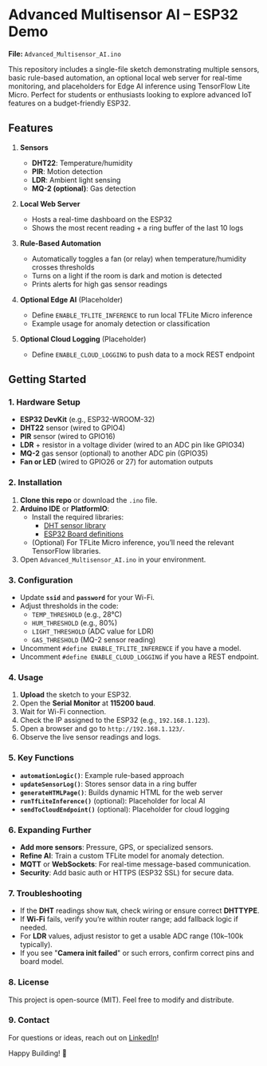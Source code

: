 # Advanced Multisensor AI – ESP32 Demo

**File:** `Advanced_Multisensor_AI.ino`

This repository includes a single-file sketch demonstrating multiple sensors, basic rule-based automation, an optional local web server for real-time monitoring, and placeholders for Edge AI inference using TensorFlow Lite Micro. Perfect for students or enthusiasts looking to explore advanced IoT features on a budget-friendly ESP32.

## Features

1. **Sensors**
   - **DHT22**: Temperature/humidity
   - **PIR**: Motion detection
   - **LDR**: Ambient light sensing
   - **MQ-2 (optional)**: Gas detection

2. **Local Web Server**
   - Hosts a real-time dashboard on the ESP32
   - Shows the most recent reading + a ring buffer of the last 10 logs

3. **Rule-Based Automation**
   - Automatically toggles a fan (or relay) when temperature/humidity crosses thresholds
   - Turns on a light if the room is dark and motion is detected
   - Prints alerts for high gas sensor readings

4. **Optional Edge AI** (Placeholder)
   - Define `ENABLE_TFLITE_INFERENCE` to run local TFLite Micro inference
   - Example usage for anomaly detection or classification

5. **Optional Cloud Logging** (Placeholder)
   - Define `ENABLE_CLOUD_LOGGING` to push data to a mock REST endpoint

## Getting Started

### 1. Hardware Setup
- **ESP32 DevKit** (e.g., ESP32-WROOM-32)
- **DHT22** sensor (wired to GPIO4)
- **PIR** sensor (wired to GPIO16)
- **LDR** + resistor in a voltage divider (wired to an ADC pin like GPIO34)
- **MQ-2** gas sensor (optional) to another ADC pin (GPIO35)
- **Fan or LED** (wired to GPIO26 or 27) for automation outputs

### 2. Installation

1. **Clone this repo** or download the `.ino` file.
2. **Arduino IDE** or **PlatformIO**:
   - Install the required libraries:
     - [DHT sensor library](https://github.com/adafruit/DHT-sensor-library)
     - [ESP32 Board definitions](https://github.com/espressif/arduino-esp32)
   - (Optional) For TFLite Micro inference, you’ll need the relevant TensorFlow libraries.
3. Open `Advanced_Multisensor_AI.ino` in your environment.

### 3. Configuration

- Update **`ssid`** and **`password`** for your Wi-Fi.
- Adjust thresholds in the code:
  - `TEMP_THRESHOLD` (e.g., 28°C)
  - `HUM_THRESHOLD` (e.g., 80%)
  - `LIGHT_THRESHOLD` (ADC value for LDR)
  - `GAS_THRESHOLD` (MQ-2 sensor reading)
- Uncomment `#define ENABLE_TFLITE_INFERENCE` if you have a model.
- Uncomment `#define ENABLE_CLOUD_LOGGING` if you have a REST endpoint.

### 4. Usage

1. **Upload** the sketch to your ESP32.
2. Open the **Serial Monitor** at **115200 baud**.
3. Wait for Wi-Fi connection.
4. Check the IP assigned to the ESP32 (e.g., `192.168.1.123`).
5. Open a browser and go to `http://192.168.1.123/`.
6. Observe the live sensor readings and logs.

### 5. Key Functions

- **`automationLogic()`**: Example rule-based approach
- **`updateSensorLog()`**: Stores sensor data in a ring buffer
- **`generateHTMLPage()`**: Builds dynamic HTML for the web server
- **`runTfLiteInference()`** (optional): Placeholder for local AI
- **`sendToCloudEndpoint()`** (optional): Placeholder for cloud logging

### 6. Expanding Further

- **Add more sensors**: Pressure, GPS, or specialized sensors.
- **Refine AI**: Train a custom TFLite model for anomaly detection.
- **MQTT** or **WebSockets**: For real-time message-based communication.
- **Security**: Add basic auth or HTTPS (ESP32 SSL) for secure data.

### 7. Troubleshooting

- If the **DHT** readings show `NaN`, check wiring or ensure correct **DHTTYPE**.
- If **Wi-Fi** fails, verify you’re within router range; add fallback logic if needed.
- For **LDR** values, adjust resistor to get a usable ADC range (10k–100k typically).
- If you see "**Camera init failed**" or such errors, confirm correct pins and board model.

### 8. License
This project is open-source (MIT). Feel free to modify and distribute.

### 9. Contact
For questions or ideas, reach out on [LinkedIn](https://www.linkedin.com/in/sabarinathms/)!

Happy Building! 🎉
